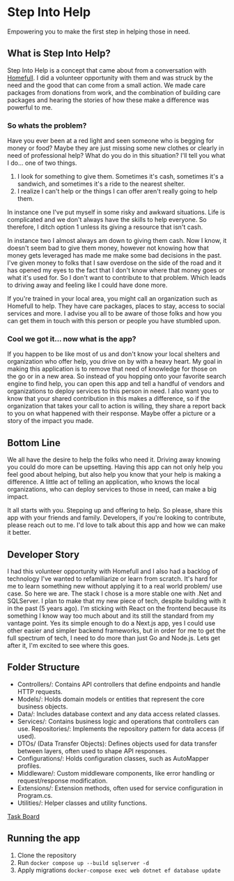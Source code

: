 # Step Into Help

Empowering you to make the first step in helping those in need.

## What is Step Into Help?

Step Into Help is a concept that came about from a conversation with [Homefull](https://www.homefull.org/). I did a volunteer opportunity with them and was struck by the need and the good that can come from a small action. We made care packages from donations from work, and the combination of building care packages and hearing the stories of how these make a difference was powerful to me.

### So whats the problem?

Have you ever been at a red light and seen someone who is begging for money or food? Maybe they are just missing some new clothes or clearly in need of professional help?
What do you do in this situation?
I'll tell you what I do... one of two things.

1. I look for something to give them. Sometimes it's cash, sometimes it's a sandwich, and sometimes it's a ride to the nearest shelter.
2. I realize I can't help or the things I can offer aren't really going to help them.

In instance one I've put myself in some risky and awkward situations. Life is complicated and we don't always have the skills to help everyone. So therefore, I ditch option 1 unless its giving a resource that isn't cash.

In instance two I almost always am down to giving them cash. Now I know, it doesn't seem bad to give them money, however not knowing how that money gets leveraged has made me make some bad decisions in the past. I've given money to folks that I saw overdose on the side of the road and it has opened my eyes to the fact that I don't know where that money goes or what it's used for. So I don't want to contribute to that problem. Which leads to driving away and feeling like I could have done more.

If you're trained in your local area, you might call an organization such as Homefull to help. They have care packages, places to stay, access to social services and more. I advise you all to be aware of those folks and how you can get them in touch with this person or people you have stumbled upon.

### Cool we got it... now what is the app?

If you happen to be like most of us and don't know your local shelters and organization who offer help, you drive on by with a heavy heart. My goal in making this application is to remove that need of knowledge for those on the go or in a new area. So instead of you hopping onto your favorite search engine to find help, you can open this app and tell a handful of vendors and organizations to deploy services to this person in need. I also want you to know that your shared contribution in this makes a difference, so if the organization that takes your call to action is willing, they share a report back to you on what happened with their response. Maybe offer a picture or a story of the impact you made.

## Bottom Line

We all have the desire to help the folks who need it. Driving away knowing you could do more can be upsetting. Having this app can not only help you feel good about helping, but also help you know that your help is making a difference. A little act of telling an application, who knows the local organizations, who can deploy services to those in need, can make a big impact.

It all starts with you. Stepping up and offering to help. So please, share this app with your friends and family. Developers, if you're looking to contribute, please reach out to me. I'd love to talk about this app and how we can make it better.

## Developer Story

I had this volunteer opportunity with Homefull and I also had a backlog of technology I've wanted to refamiliarize or learn from scratch. It's hard for me to learn something new without applying it to a real world problem/ use case. So here we are. The stack I chose is a more stable one with .Net and SQLServer. I plan to make that my new piece of tech, despite building with it in the past (5 years ago). I'm sticking with React on the frontend because its something I know way too much about and its still the standard from my vantage point. Yes its simple enough to do a Next.js app, yes I could use other easier and simpler backend frameworks, but in order for me to get the full spectrum of tech, I need to do more than just Go and Node.js. Lets get after it, I'm excited to see where this goes.

## Folder Structure

- Controllers/: Contains API controllers that define endpoints and handle HTTP requests.
- Models/: Holds domain models or entities that represent the core business objects.
- Data/: Includes database context and any data access related classes.
- Services/: Contains business logic and operations that controllers can use.
  Repositories/: Implements the repository pattern for data access (if used).
- DTOs/ (Data Transfer Objects): Defines objects used for data transfer between layers, often used to shape API responses.
- Configurations/: Holds configuration classes, such as AutoMapper profiles.
- Middleware/: Custom middleware components, like error handling or request/response modification.
- Extensions/: Extension methods, often used for service configuration in Program.cs.
- Utilities/: Helper classes and utility functions.

[Task Board](https://www.notion.so/Step-Into-Help-1142a239c46c8040897cd46a22e24681)

## Running the app

1. Clone the repository
2. Run `docker compose up --build sqlserver -d`
3. Apply migrations `docker-compose exec web dotnet ef database update`
